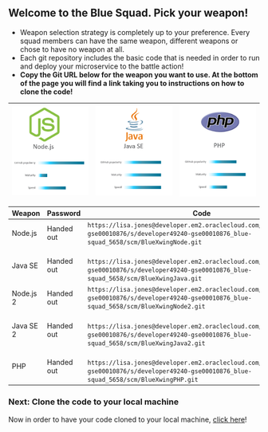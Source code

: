 ## Welcome to the Blue Squad. Pick your weapon! ##

+ Weapon selection strategy is completely up to your preference. Every squad members can have the same weapon, different weapons or chose to have no weapon at all.
+ Each git repository includes the basic code that is needed in order to run and deploy your microservice to the battle action!
+ **Copy the Git URL below for the weapon you want to use. At the bottom of the page you will find a link taking you to instructions on how to clone the code!**

| ![Red Squad](nodejs.png)  | ![Blue Squad](javase.png) | ![Black Squad](php.png) |
|:---:|:---:|:---:|

| Weapon        | Password     | Code  |
| ------------- |-------------| -----|
| Node.js      | Handed out | ``` https://lisa.jones@developer.em2.oraclecloud.com/developer49240-gse00010876/s/developer49240-gse00010876_blue-squad_5658/scm/BlueXwingNode.git ``` |
| Java SE      | Handed out      |   ```  https://lisa.jones@developer.em2.oraclecloud.com/developer49240-gse00010876/s/developer49240-gse00010876_blue-squad_5658/scm/BlueXwingJava.git ``` |
| Node.js 2    | Handed out | ``` https://lisa.jones@developer.em2.oraclecloud.com/developer49240-gse00010876/s/developer49240-gse00010876_blue-squad_5658/scm/BlueXwingNode2.git ``` |
| Java SE 2    | Handed out      |   ```  https://lisa.jones@developer.em2.oraclecloud.com/developer49240-gse00010876/s/developer49240-gse00010876_blue-squad_5658/scm/BlueXwingJava2.git ``` |
| PHP | Handed out      |  ```  https://lisa.jones@developer.em2.oraclecloud.com/developer49240-gse00010876/s/developer49240-gse00010876_blue-squad_5658/scm/BlueXwingPHP.git ``` |

### Next: Clone the code to your local machine ###

Now in order to have your code cloned to your local machine, [click here](../clonecode.md)!
